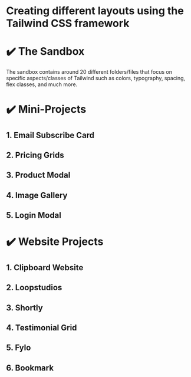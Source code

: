# Creating different layouts using the Tailwind CSS framework

# ✔️ The Sandbox

The sandbox contains around 20 different folders/files that focus on specific aspects/classes of Tailwind such as colors, typography, spacing, flex classes, and much more.

# ✔️ Mini-Projects

## 1. Email Subscribe Card

## 2. Pricing Grids

## 3. Product Modal

## 4. Image Gallery

## 5. Login Modal

# ✔️ Website Projects

## 1. Clipboard Website

## 2. Loopstudios

## 3. Shortly

## 4. Testimonial Grid

## 5. Fylo

## 6. Bookmark
